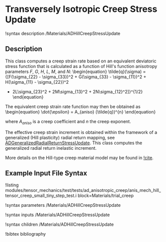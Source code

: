 # Transversely Isotropic Creep Stress Update

!syntax description /Materials/ADHillCreepStressUpdate

## Description

This class computes a creep strain rate based on an equivalent deviatoric stress function that
is calculated as a function of Hill's function anisotropy parameters $F$, $G$, $H$, $L$, $M$, and $N$:
\begin{equation}
\tilde{q}(\sigma) = {[F(\sigma_{22} - \sigma_{33})^2 + G(\sigma_{33} - \sigma_{11})^2 + H(\sigma_{11} - \sigma_{22})^2
+ 2L\sigma_{23}^2 + 2M\sigma_{13}^2 + 2N\sigma_{12}^2]}^{1/2}
\end{equation}

The equivalent creep strain rate function may then be obtained as 
\begin{equation}
\dot{\epsilon} = A_{aniso} (\tilde{q})^{n}
\end{equation}

where $A_{aniso}$ is a creep coefficient and $n$ the creep exponent.

The effective creep strain increment is obtained within the framework of a generalized (Hill plasticity) radial return mapping, see
[ADGeneralizedRadialReturnStressUpdate](/ADGeneralizedRadialReturnStressUpdate.md). This class computes the
generalized radial return inelastic increment.

More details on the Hill-type creep material model may be found in [!cite](stewart2011anisotropic).

## Example Input File Syntax

!listing modules/tensor_mechanics/test/tests/ad_anisotropic_creep/anis_mech_hill_tensor_creep_small_tiny_step_test.i block=Materials/trial_creep

!syntax parameters /Materials/ADHillCreepStressUpdate

!syntax inputs /Materials/ADHillCreepStressUpdate

!syntax children /Materials/ADHillCreepStressUpdate

!bibtex bibliography
